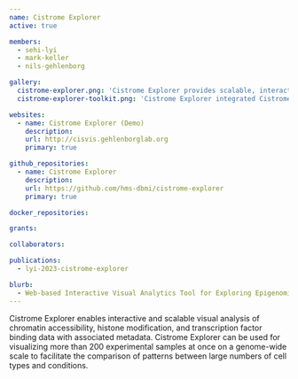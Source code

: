 ```yaml
---
name: Cistrome Explorer
active: true

members:
  - sehi-lyi
  - mark-keller
  - nils-gehlenborg

gallery:
  cistrome-explorer.png: 'Cistrome Explorer provides scalable, interactive, and modular visualizations for epigenomics data with associated metadata.'
  cistrome-explorer-toolkit.png: 'Cistrome Explorer integrated Cistrome DB Toolkit that contains huge collection of public ChIP-seq, DNase-seq, and ATAC-seq datasets.'

websites:
  - name: Cistrome Explorer (Demo)
    description: 
    url: http://cisvis.gehlenborglab.org
    primary: true

github_repositories:
  - name: Cistrome Explorer
    description:
    url: https://github.com/hms-dbmi/cistrome-explorer
    primary: true

docker_repositories:

grants:

collaborators:

publications:
  - lyi-2023-cistrome-explorer

blurb:
  - Web-based Interactive Visual Analytics Tool for Exploring Epigenomics Data with Associated Metadata
---
```

Cistrome Explorer enables interactive and scalable visual analysis of chromatin accessibility, histone modification, and transcription factor binding data with associated metadata. Cistrome Explorer can be used for visualizing more than 200 experimental samples at once on a genome-wide scale to facilitate the comparison of patterns between large numbers of cell types and conditions.
